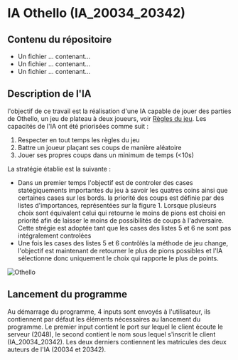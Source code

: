 # IA Othello (IA_20034_20342)

## Contenu du répositoire 
* Un fichier ... contenant...
* Un fichier ... contenant...
* Un fichier ... contenant...

## Description de l'IA

l'objectif de ce travail est la réalisation d'une IA capable de jouer des parties de Othello, un jeu de plateau à deux joueurs, voir [Règles du jeu](https://www.ffothello.org/othello/regles-du-jeu/).
Les capacités de l'IA ont été priorisées comme suit : 
1. Respecter en tout temps les règles du jeu
2. Battre un joueur plaçant ses coups de manière aléatoire 
3. Jouer ses propres coups dans un minimum de temps (<10s)

La stratégie établie est la suivante :
- Dans un premier temps l'objectif est de controler des cases statégiquements importantes du jeu à savoir les quatres coins ainsi que certaines cases sur les bords. la priorité des coups est définie par des listes d'importances, représentées sur la figure 1. Lorsque plusieurs choix sont équivalent celui qui retourne le moins de pions est choisi en priorité afin de laisser le moins de possibilités de coups à l'adversaire. Cette strégie est adoptée tant que les cases des listes 5 et 6 ne sont pas intégralement controlées 
- Une fois les cases des listes 5 et 6 contrôlés la méthode de jeu change, l'objectif est maintenant de retourner le plus de pions possibles et l'IA sélectionne donc uniquement le choix qui rapporte le plus de points.
 

![Othello](https://user-images.githubusercontent.com/99732004/167264240-cfc4e1be-51b6-4b25-9800-9d3ae33bb71e.png)

## Lancement du programme

Au démarrage du programme, 4 inputs sont envoyés à l'utilisateur, ils contiennent par défaut les éléments nécessaires au lancement du programme.
Le premier input contient le port sur lequel le client écoute le serveur (2048), le second contient le nom sous lequel s'inscrit le client (IA_20034_20342). Les deux derniers contiennent les matricules des deux auteurs de l'IA (20034 et 20342).


